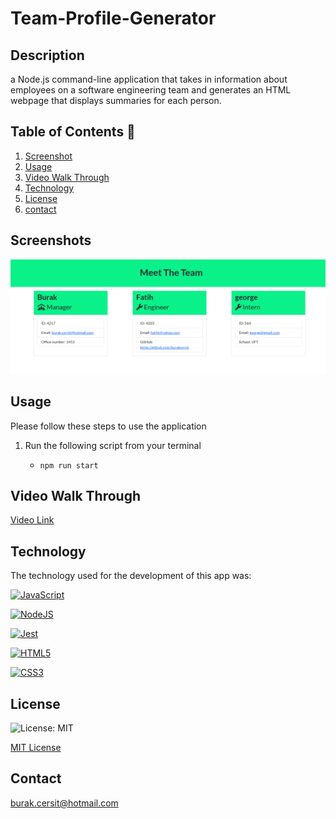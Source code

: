 # Team-Profile-Generator

## Description

a Node.js command-line application that takes in information about employees on a software engineering team and generates an HTML webpage that displays summaries for each person.

## Table of Contents 📃

1. [Screenshot](#screenshots)
2. [Usage](#usage)
3. [Video Walk Through](#video-walk-through)
4. [Technology](#technology)
5. [License](#license)
6. [contact](#contact)


## Screenshots

![Team Profile Rendered Output Screenshot](./img/Screenshot%202023-01-02%20151927.png)

## Usage

Please follow these steps to use the application

1. Run the following script from your terminal

   - `npm run start`

## Video Walk Through

[Video Link](https://app.castify.com/view/350c220d-cb22-4f0b-a88e-377893043f08)

## Technology

The technology used for the development of this app was:

[![JavaScript](https://img.shields.io/badge/JavaScript-323330?style=for-the-badge&logo=javascript&logoColor=F7DF1E)](https://www.javascript.com/)

[![NodeJS](https://img.shields.io/badge/node.js-6DA55F?style=for-the-badge&logo=node.js&logoColor=white)](https://nodejs.org/en/)

[![Jest](https://img.shields.io/badge/Jest-323330?style=for-the-badge&logo=Jest&logoColor=white)](https://www.npmjs.com/package/jest)

[![HTML5](https://img.shields.io/badge/HTML5-E34F26?style=for-the-badge&logo=html5&logoColor=white)](https://whatwg.org/)

[![CSS3](https://img.shields.io/badge/CSS3-1572B6?style=for-the-badge&logo=css3&logoColor=white)](https://www.w3.org/TR/CSS/#css)


## License

![License: MIT](https://img.shields.io/github/license/TheInfamousGrim/orm-e-commerce-back-end?color=yellow)

[MIT License](/LICENSE)


## Contact
burak.cersit@hotmail.com
